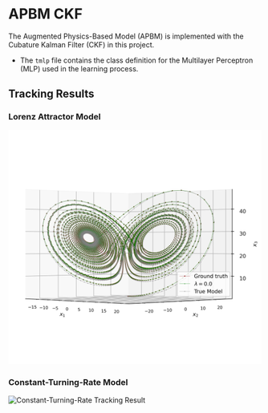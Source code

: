 # APBM CKF

The Augmented Physics-Based Model (APBM) is implemented with the Cubature Kalman Filter (CKF) in this project.

- The `tmlp` file contains the class definition for the Multilayer Perceptron (MLP) used in the learning process.

## Tracking Results

### Lorenz Attractor Model
![Lorenz Attractor Tracking Result](figs/lorenz_seed0.png)

### Constant-Turning-Rate Model
![Constant-Turning-Rate Tracking Result](path_to_turning_rate_image)
